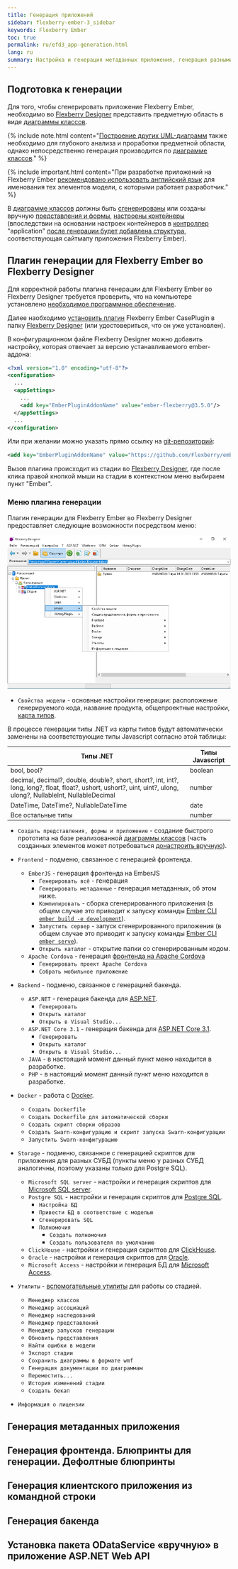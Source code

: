```yaml
---
title: Генерация приложений
sidebar: flexberry-ember-3_sidebar
keywords: Flexberry Ember
toc: true
permalink: ru/efd3_app-generation.html
lang: ru
summary: Настройка и генерация метаданных приложения, генерация разными способами фронтенда и бакэнда.
---
```


## Подготовка к генерации

Для того, чтобы сгенерировать приложение Flexberry Ember, необходимо во [Flexberry Designer](fd_flexberry-designer.html) представить предметную область в виде [диаграммы классов](gpg_class-diagram.html).

{% include note.html content="[Построение других UML-диаграмм](gpg_practical-guides-uml.html) также необходимо для глубокого анализа и проработки предметной области, однако непосредственно генерация производится по [диаграмме классов](gpg_class-diagram.html)." %}

{% include important.html content="При разработке приложений на Flexberry Ember [рекомендовано использовать английский язык](gpg_setting-language-and-structure.html) для именования тех элементов модели, с которыми работает разработчик." %}

В [диаграмме классов](gpg_class-diagram.html) должны быть [сгенерированы](gpg_create-and-configure-application-structure.html) или созданы вручную [представления и формы](gpg_create-and-configure-application-structure.html), [настроены контейнеры](gpg_create-and-configure-application-structure.html) (впоследствии на основании настроек контейнеров в [контроллер](https://guides.emberjs.com/v3.1.0/controllers/) "application" [после генерации будет добавлена структура](efd3_generated-app-structure.html), соответствующая сайтмапу приложения Flexberry Ember).

## Плагин генерации для Flexberry Ember во Flexberry Designer

Для корректной работы плагина генерации для Flexberry Ember во Flexberry Designer требуется проверить, что на компьютере установлено [необходимое программное обеспечение](gpg_ember-application-generation.html).

Далее наобходимо [установить плагин](fd_flexberry-plugins.html) Flexberry Ember CasePlugin в папку [Flexberry Designer](fd_flexberry-designer.html) (или удостовериться, что он уже установлен).

В конфигурационном файле Flexberry Designer можно добавить настройку, которая отвечает за версию устанавливаемого ember-аддона:

```xml
<?xml version="1.0" encoding="utf-8"?>
<configuration>
  ...
  <appSettings>
    ...
    <add key="EmberPluginAddonName" value="ember-flexberry@3.5.0"/>
  </appSettings>
  ...
</configuration>
```

Или при желании можно указать прямо ссылку на [git-репозиторий](https://github.com/Flexberry/ember-flexberry):

```xml
<add key="EmberPluginAddonName" value="https://github.com/Flexberry/ember-flexberry.git#develop" />
```

Вызов плагина происходит из стадии во [Flexberry Designer](fd_flexberry-designer.html), где после клика правой кнопкой мыши на стадии в контекстном меню выбираем пункт "Ember".

### Меню плагина генерации

Плагин генерации для Flexberry Ember во Flexberry Designer предоставляет следующие возможности посредством меню:

![Меню плагина генерации для Flexberry Ember во Flexberry Designer](/images/pages/products/flexberry-ember/ember-flexberry/generation/FE-plugin.png)

* `Свойства модели` - основные настройки генерации: расположение генерируемого кода, название продукта, общепроектные настройки, [карта типов](fd_types-map.html).

В процессе генерации типы .NET из карты типов будут автоматически заменены на соответствующие типы Javascript согласно этой таблицы:

| Типы .NET | Типы Javascript
|-----------|----------------|
| bool, bool? | boolean |
| decimal, decimal?, double, double?, short, short?, int, int?, long, long?, float, float?, ushort, ushort?, uint, uint?, ulong, ulong?, NullableInt, NullableDecimal | number |
| DateTime, DateTime?, NullableDateTime | date |
| Все остальные типы | number |

* `Создать представления, формы и приложение` - создание быстрого прототипа на базе реализованной [диаграммы классов](gpg_class-diagram.html) (часть созданных элементов может потребоваться [донастроить вручную](gpg_create-and-configure-application-structure.html)).

* `Frontend` - подменю, связанное с генерацией фронтенда.
  * `EmberJS` - генерация фронтенда на EmberJS
    * `Генерировать всё` - генерация
    * `Генерировать метаданные` - генерация метаданных, об этом ниже.
    * `Компилировать` - сборка сгенерированного приложения (в общем случае это приводит к запуску команды [Ember CLI](https://cli.emberjs.com/release/) [`ember build -e development`](https://cli.emberjs.com/release/basic-use/cli-commands/)).
    * `Запустить сервер` - запуск сгенерированного приложения (в общем случае это приводит к запуску команды [Ember CLI](https://cli.emberjs.com/release/) [`ember serve`](https://cli.emberjs.com/release/basic-use/cli-commands/)).
    * `Открыть каталог` - открытие папки со сгенерированным кодом.
  * `Apache Cordova` - генерация [фронтенда на Apache Cordova]()
    * `Генерировать проект Apache Cordova`
    * `Собрать мобильное приложение`

* `Backend`  - подменю, связанное с генерацией бакенда.
  * `ASP.NET` - генерация бакенда для [ASP.NET](https://dotnet.microsoft.com/apps/aspnet).
    * `Генерировать`
    * `Открыть каталог`
    * `Открыть в Visual Studio...`
  * `ASP.NET Core 3.1` - генерация бакенда для [ASP.NET Core 3.1](https://dotnet.microsoft.com/learn/aspnet/what-is-aspnet-core).
    * `Генерировать`
    * `Открыть каталог`
    * `Открыть в Visual Studio...`
  * `JAVA` - в настоящий момент данный пункт меню находится в разработке.
  * `PHP` - в настоящий момент данный пункт меню находится в разработке.

* `Docker` - работа с [Docker](gbt_deployment_docker.html).
  * `Создать Dockerfile`
  * `Создать Dockerfile для автоматической сборки`
  * `Создать скрипт сборки образов`
  * `Создать Swarn-конфигурацию и скрипт запуска Swarn-конфигурации`
  * `Запустить Swarn-конфигурацию`

* `Storage` - подменю, связанное с генерацией скриптов для приложения для разных СУБД (пункты меню у разных СУБД аналогичны, поэтому указаны только для Postgre SQL).
  * `Microsoft SQL server` - настройки и генерация скриптов для [Microsoft SQL server](https://ru.wikipedia.org/wiki/Microsoft_SQL_Server).
  * `Postgre SQL` - настройки и генерация скриптов для [Postgre SQL](https://www.postgresql.org/).
    * `Настройка БД`
    * `Привести БД в соответствие с моделью`
    * `Сгенерировать SQL`
    * `Полномочия`
      * `Создать полномочия`
      * `Создать пользователя по умолчанию`
  * `ClickHouse` - настройки и генерация скриптов для [ClickHouse](https://clickhouse.tech/docs/ru/).
  * `Oracle` - настройки и генерация скриптов для [Oracle](https://www.oracle.com/ru/index.html).
  * `Microsoft Access` - настройки и генерация БД для [Microsoft Access](https://ru.wikipedia.org/wiki/Microsoft_Access).

* `Утилиты` - [вспомогательные утилиты](fo_orm-case-plugin.html) для работы со стадией.
  * `Менеджер классов`
  * `Менеджер ассоциаций`
  * `Менеджер наследований`
  * `Менеджер представлений`
  * `Менеджер запусков генерации`
  * `Обновить представления`
  * `Найти ошибки в модели`
  * `Экспорт стадии`
  * `Сохранить диаграммы в формате wmf`
  * `Генерация документации по диаграммам`
  * `Переместить...`
  * `История изменений стадии`
  * `Создать бекап`

* `Информация о лицензии`

## Генерация метаданных приложения

## Генерация фронтенда. Блюпринты для генерации. Дефолтные блюпринты

## Генерация клиентского приложения из командной строки

## Генерация бакенда

## Установка пакета ODataService «вручную» в приложение ASP.NET Web API
